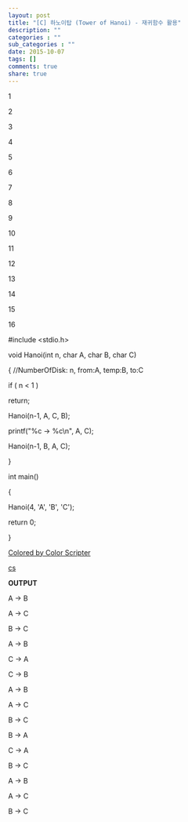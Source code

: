```yaml
---
layout: post
title: "[C] 하노이탑 (Tower of Hanoi) - 재귀함수 활용"
description: ""
categories : ""
sub_categories : ""
date: 2015-10-07
tags: []
comments: true
share: true
---
```


1

2

3

4

5

6

7

8

9

10

11

12

13

14

15

16

#include <stdio.h>

void Hanoi(int n, char A, char B, char C)

{ //NumberOfDisk: n, from:A, temp:B, to:C

if ( n < 1 )

return;

Hanoi(n-1, A, C, B);

printf("%c -> %c\n", A, C);

Hanoi(n-1, B, A, C);

}

int main()

{

Hanoi(4, 'A', 'B', 'C');

return 0;

}

[Colored by Color Scripter](http://colorscripter.com/info#e)

[cs](http://colorscripter.com/info#e)

  

  

**OUTPUT**

  

A -> B

A -> C

B -> C

A -> B

C -> A

C -> B

A -> B

A -> C

B -> C

B -> A

C -> A

B -> C

A -> B

A -> C

B -> C

  

  

